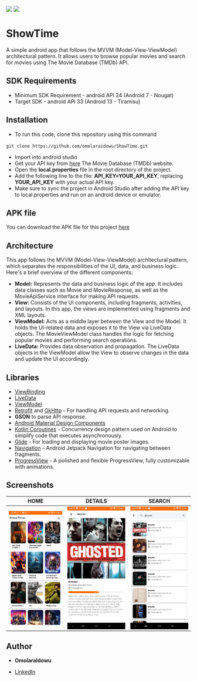 <img src="https://img.shields.io/badge/made%20with-kotlin-blue.svg?style=plastic"> <img src="https://img.shields.io/badge/API-24%2B-brightgreen.svg?style=plastic">
<br>

# ShowTime

A simple android app that follows the MVVM (Model-View-ViewModel) architectural pattern. It allows users to browse popular movies and search for movies using The Movie Database (TMDb) API.

## SDK Requirements
- Minimum SDK Requirement - android API 24 (Android 7 - Nougat)
- Target SDK - android API 33 (Android 13 - Tiramisu)

## Installation
 - To run this code, clone this repository using this command

`git clone https://github.com/omolaraidowu/ShowTime.git`
 - Import into android studio
 - Get your API key from [here](https://www.themoviedb.org/) The Movie Database (TMDb) website.
 - Open the **local.properties** file in the root directory of the project.
 - Add the following line to the file: **API_KEY=YOUR_API_KEY**, replacing **YOUR_API_KEY** with your actual API key.
 - Make sure to sync the project in Android Studio after adding the API key to local.properties and run on an android device or emulator.

## APK file

You can download the APK file for this project [here](https://github.com/OmolaraIdowu/ShowTime/blob/master/app/release/Show-Time.apk)

## Architecture 
This app follows the MVVM (Model-View-ViewModel) architectural pattern, which separates the responsibilities of the UI, data, and business logic. Here's a brief overview of the different components:

- **Model:** Represents the data and business logic of the app. It includes data classes such as Movie and MovieResponse, as well as the MovieApiService interface for making API requests.
- **View:** Consists of the UI components, including fragments, activities, and layouts. In this app, the views are implemented using fragments and XML layouts.
- **ViewModel:** Acts as a middle layer between the View and the Model. It holds the UI-related data and exposes it to the View via LiveData objects. The MovieViewModel class handles the logic for fetching popular movies and performing search operations.
- **LiveData:** Provides data observation and propagation. The LiveData objects in the ViewModel allow the View to observe changes in the data and update the UI accordingly.

## Libraries 
 * [ViewBinding](https://developer.android.com/topic/libraries/view-binding)
 * [LiveData](https://developer.android.com/topic/libraries/architecture/livedata)
 * [ViewModel](https://developer.android.com/topic/libraries/architecture/viewmodel)
 * [Retrofit](https://square.github.io/retrofit/) and [OkHttp](https://square.github.io/okhttp/) - For handling API requests and networking.
 * **GSON** to parse API response.
 * [Android Material Design Components](https://material.io/develop/android/docs/getting-started)
 * [Kotlin Coroutines](https://developer.android.com/kotlin/coroutines) - Concurrency design pattern used on Android to simplify code that executes asynchronously.
 * [Glide](https://bumptech.github.io/glide/) - For loading and displaying movie poster images.
 * [Navigation](https://developer.android.com/guide/navigation/get-started) - Android Jetpack Navigation for navigating between fragments.
 * [ProgressView](https://github.com/skydoves/ProgressView) - A polished and flexible ProgressView, fully customizable with animations.

## Screenshots
HOME | DETAILS | SEARCH |
| :---------------: | :---------------: | :---------------: |
| <img src="https://github.com/OmolaraIdowu/ShowTime/blob/master/screenshots/Screenshot_1.png" align="center" width="100%" alt="Screen 1"> | <img src="https://github.com/OmolaraIdowu/ShowTime/blob/master/screenshots/Screenshot_2.png" align="center" width="100%" alt="Screen 2"> | <img src="https://github.com/OmolaraIdowu/ShowTime/blob/master/screenshots/Screenshot_3.png" align="center" width="100%" alt="Screen 3">

## Author

* **OmolaraIdowu**  
 - [LinkedIn](https://www.linkedin.com/in/omolara-idowu-0273661b4/)

